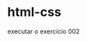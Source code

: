 # html-css
 
<a ref="https://github.com/Mstriato/html-css/tree/main/exercicios/ex002/index.html"> executar o exercicio 002 </a>